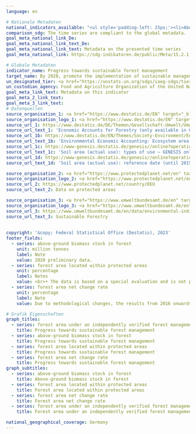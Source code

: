 ```yaml
---
language: en    

# Nationale Metadaten    
national_indicators_available: "<ul style='padding-left: 25px;'><li>Above-ground biomass stock in forest</li> <li> Forest area located within protected areas</li> <li> Forest area net change rate</li> <li> Forest area under an independently verified forest management certification scheme</li></ul>"    
comparison_sdg: The time series are compliant to the global metadata.    
goal_meta_national_link_De: 
goal_meta_national_link_text_De: 
goal_meta_national_link_text: Metadata on the presented time series
goal_meta_national_link: https://sdg-indikatoren.de/public/Meta/15.2.1.pdf    

# Globale Metadaten    
indicator_name: Progress towards sustainable forest management    
target_name: By 2020, promote the implementation of sustainable management of all types of forests, halt deforestation, restore degraded forests and substantially increase afforestation and reforestation globally    
un_designated_tier: <a href="https://unstats.un.org/sdgs/iaeg-sdgs/tier-classification/" title="Click here for more information on the UN tier classification."  target="_blank">Tier I</a>    
un_custodian_agency: Food and Agriculture Organization of the United Nations (FAO)    
goal_meta_link_text: Metadata on this indicator    
goal_meta_2_link_text:     
goal_meta_3_link_text:         
# Datenquellen
source_organisation_1: <a href="https://www.destatis.de/EN" target="_blank"> Federal Statistical Office (Destatis) </a>
source_organisation_logo_1: <a href="https://www.destatis.de/EN" target="_blank"><img src="https://g205sdgs.github.io/sdg-indicators/public/OrgImgEn/destatis.png" alt="Logo destatis" style="height:60px; width:148px"/></a>
source_url_1: https://www.destatis.de/DE/Themen/Gesellschaft-Umwelt/Umwelt/UGR/landwirtschaft-wald/Publikationen/Downloads/waldgesamtrechnung-tabellenband-pdf-5852102.html
source_url_text_1: 'Economic Accounts for Forestry (only available in German): “Waldgesamtrechnung”'
source_url_1b: https://www.destatis.de/EN/Themes/Society-Environment/Environment/Environmental-Economic-Accounting/ecosystem-account/_node.html#579384
source_url_text_1b: 'Environmental Economic Accounting: Ecosystem area balance'
source_url_1c: https://www-genesis.destatis.de/genesis//online?operation=table&code=33111-0001&bypass=true&language=en
source_url_text_1c: 'Soil area (actual use): types of use – GENESIS online 33111-0001'
source_url_1d: https://www-genesis.destatis.de/genesis//online?operation=table&code=33111-0003&bypass=true&language=en
source_url_text_1d: 'Soil area (actual use): reference date (until 2015-12-31), types of use – GENESIS online 33111-0003'

source_organisation_2: <a href="https://www.protectedplanet.net/en" target="_blank"> Protected Planet </a>
source_organisation_logo_2: <a href="https://www.protectedplanet.net/en" target="_blank"><img src="https://g205sdgs.github.io/sdg-indicators/public/OrgImgEn/pp.png" alt="Logo pp" style="height:60px; width:148px"/></a>
source_url_2: https://www.protectedplanet.net/country/DEU
source_url_text_2: Data on protected areas

source_organisation_3: <a href="https://www.umweltbundesamt.de/en" target="_blank"> German Environment Agency </a>
source_organisation_logo_3: <a href="https://www.umweltbundesamt.de/en" target="_blank"><img src="https://g205sdgs.github.io/sdg-indicators/public/OrgImgEn/uba.png" alt="Logo uba" style="height:60px; width:148px"/></a>
source_url_3: https://www.umweltbundesamt.de/en/data/environmental-indicators/indicator-sustainable-forestry
source_url_text_3: Sustainable Forestry
    
    
copyright: '&copy; Federal Statistical Office (Destatis), 2023'    
footer_fields:
  - series: above-ground biomass stock in forest
    unit: million tonnes
    label: Note
    value: 2020 preliminary data.
  - series: forest area located within protected areas
    unit: percentage
    label: Notes
    value: <br>• The data is based on a special evaluation and is not publicly available.<br>• Due to methodological changes, the results from 2015 onwards are only comparable with previous years to a limited extend.
  - series: forest area net change rate
    unit: percentage
    label: Note
    value: Due to methodological changes, the results from 2016 onwards are only comparable with previous years to a limited extend.    

# Grafik Eigenschaften    
graph_titles:
  - series: forest area under an independently verified forest management certification scheme
    title: Progress towards sustainable forest management
  - series: above-ground biomass stock in forest
    title: Progress towards sustainable forest management
  - series: forest area located within protected areas
    title: Progress towards sustainable forest management
  - series: forest area net change rate
    title: Progress towards sustainable forest management
graph_subtitles:
  - series: above-ground biomass stock in forest
    title: Above-ground biomass stock in forest
  - series: forest area located within protected areas
    title: Forest area located within protected areas
  - series: forest area net change rate
    title: Forest area net change rate
  - series: forest area under an independently verified forest management certification scheme
    title: Forest area under an independently verified forest management certification scheme    

national_geographical_coverage: Germany    
---
```


<span></span>